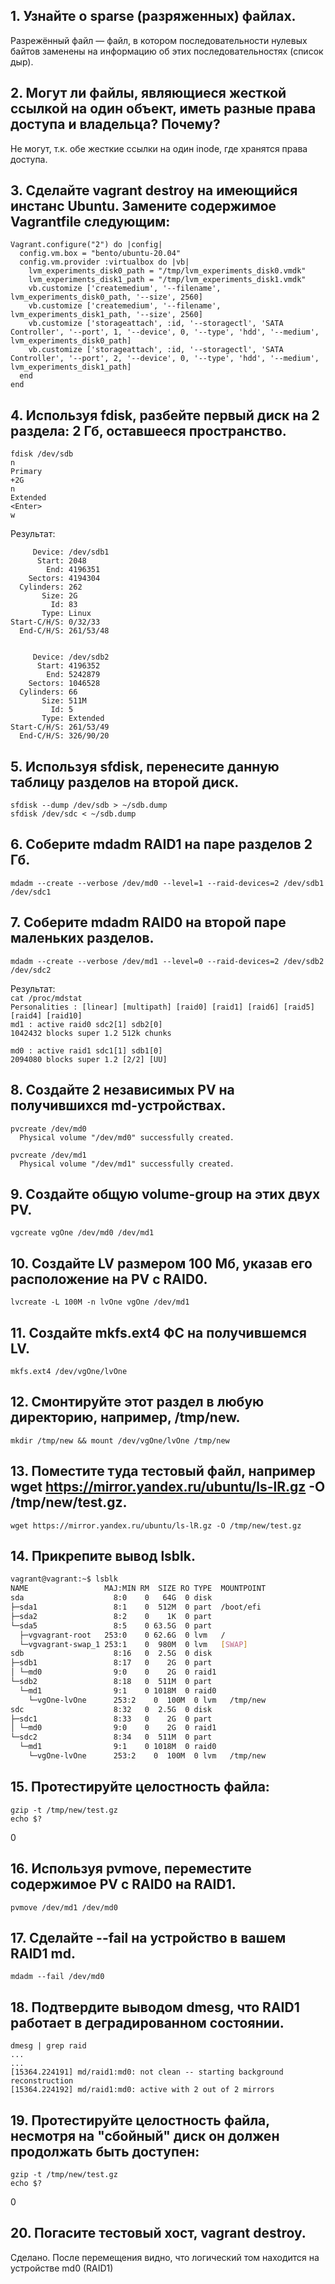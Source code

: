 ## 1. Узнайте о sparse (разряженных) файлах.  
Разрежённый файл — файл, в котором последовательности нулевых байтов заменены на информацию об этих последовательностях (список дыр).

## 2. Могут ли файлы, являющиеся жесткой ссылкой на один объект, иметь разные права доступа и владельца? Почему?
Не могут, т.к. обе жесткие ссылки на один inode, где хранятся права доступа.

## 3. Сделайте vagrant destroy на имеющийся инстанс Ubuntu. Замените содержимое Vagrantfile следующим:

    Vagrant.configure("2") do |config|
      config.vm.box = "bento/ubuntu-20.04"
      config.vm.provider :virtualbox do |vb|
        lvm_experiments_disk0_path = "/tmp/lvm_experiments_disk0.vmdk"
        lvm_experiments_disk1_path = "/tmp/lvm_experiments_disk1.vmdk"
        vb.customize ['createmedium', '--filename', lvm_experiments_disk0_path, '--size', 2560]
        vb.customize ['createmedium', '--filename', lvm_experiments_disk1_path, '--size', 2560]
        vb.customize ['storageattach', :id, '--storagectl', 'SATA Controller', '--port', 1, '--device', 0, '--type', 'hdd', '--medium', lvm_experiments_disk0_path]
        vb.customize ['storageattach', :id, '--storagectl', 'SATA Controller', '--port', 2, '--device', 0, '--type', 'hdd', '--medium', lvm_experiments_disk1_path]
      end
    end


## 4. Используя fdisk, разбейте первый диск на 2 раздела: 2 Гб, оставшееся пространство.
    fdisk /dev/sdb    
    n
    Primary  
    +2G
    n
    Extended  
    <Enter>
    w
    
Результат:  

         Device: /dev/sdb1  
          Start: 2048  
            End: 4196351  
        Sectors: 4194304  
      Cylinders: 262  
           Size: 2G  
             Id: 83  
           Type: Linux  
    Start-C/H/S: 0/32/33  
      End-C/H/S: 261/53/48  
   

         Device: /dev/sdb2  
          Start: 4196352  
            End: 5242879  
        Sectors: 1046528  
      Cylinders: 66  
           Size: 511M  
             Id: 5  
           Type: Extended  
    Start-C/H/S: 261/53/49  
      End-C/H/S: 326/90/20  


## 5. Используя sfdisk, перенесите данную таблицу разделов на второй диск.
    sfdisk --dump /dev/sdb > ~/sdb.dump  
    sfdisk /dev/sdc < ~/sdb.dump  

## 6. Соберите mdadm RAID1 на паре разделов 2 Гб.
    mdadm --create --verbose /dev/md0 --level=1 --raid-devices=2 /dev/sdb1 /dev/sdc1  

## 7. Соберите mdadm RAID0 на второй паре маленьких разделов.
    mdadm --create --verbose /dev/md1 --level=0 --raid-devices=2 /dev/sdb2 /dev/sdc2    
    
Результат:      
`cat /proc/mdstat`   
   `Personalities : [linear] [multipath] [raid0] [raid1] [raid6] [raid5] [raid4] [raid10]`  
`md1 : active raid0 sdc2[1] sdb2[0]`  
      `1042432 blocks super 1.2 512k chunks`  
  
`md0 : active raid1 sdc1[1] sdb1[0]`  
      `2094080 blocks super 1.2 [2/2] [UU]`  
      
## 8. Создайте 2 независимых PV на получившихся md-устройствах.  

    pvcreate /dev/md0
      Physical volume "/dev/md0" successfully created.

    pvcreate /dev/md1
      Physical volume "/dev/md1" successfully created.

## 9. Создайте общую volume-group на этих двух PV.  
    vgcreate vgOne /dev/md0 /dev/md1

## 10. Создайте LV размером 100 Мб, указав его расположение на PV с RAID0.
    lvcreate -L 100M -n lvOne vgOne /dev/md1

## 11. Создайте mkfs.ext4 ФС на получившемся LV.
    mkfs.ext4 /dev/vgOne/lvOne

## 12. Смонтируйте этот раздел в любую директорию, например, /tmp/new.
    mkdir /tmp/new && mount /dev/vgOne/lvOne /tmp/new

## 13. Поместите туда тестовый файл, например wget https://mirror.yandex.ru/ubuntu/ls-lR.gz -O /tmp/new/test.gz.
    wget https://mirror.yandex.ru/ubuntu/ls-lR.gz -O /tmp/new/test.gz

## 14. Прикрепите вывод lsblk.
```bash
vagrant@vagrant:~$ lsblk  
NAME                 MAJ:MIN RM  SIZE RO TYPE  MOUNTPOINT  
sda                    8:0    0   64G  0 disk    
├─sda1                 8:1    0  512M  0 part  /boot/efi  
├─sda2                 8:2    0    1K  0 part  
└─sda5                 8:5    0 63.5G  0 part  
  ├─vgvagrant-root   253:0    0 62.6G  0 lvm   /  
  └─vgvagrant-swap_1 253:1    0  980M  0 lvm   [SWAP]  
sdb                    8:16   0  2.5G  0 disk  
├─sdb1                 8:17   0    2G  0 part  
│ └─md0                9:0    0    2G  0 raid1  
└─sdb2                 8:18   0  511M  0 part  
  └─md1                9:1    0 1018M  0 raid0  
    └─vgOne-lvOne      253:2    0  100M  0 lvm   /tmp/new  
sdc                    8:32   0  2.5G  0 disk  
├─sdc1                 8:33   0    2G  0 part  
│ └─md0                9:0    0    2G  0 raid1  
└─sdc2                 8:34   0  511M  0 part  
  └─md1                9:1    0 1018M  0 raid0  
    └─vgOne-lvOne      253:2    0  100M  0 lvm   /tmp/new 
```
## 15. Протестируйте целостность файла:

    gzip -t /tmp/new/test.gz
    echo $?  
0

## 16. Используя pvmove, переместите содержимое PV с RAID0 на RAID1.
    pvmove /dev/md1 /dev/md0

## 17. Сделайте --fail на устройство в вашем RAID1 md.
    mdadm --fail /dev/md0

## 18. Подтвердите выводом dmesg, что RAID1 работает в деградированном состоянии.
    dmesg | grep raid
    ...  
    ...  
    [15364.224191] md/raid1:md0: not clean -- starting background reconstruction
    [15364.224192] md/raid1:md0: active with 2 out of 2 mirrors

## 19. Протестируйте целостность файла, несмотря на "сбойный" диск он должен продолжать быть доступен:

    gzip -t /tmp/new/test.gz
    echo $?
0  

## 20. Погасите тестовый хост, vagrant destroy.
Сделано.  После перемещения видно, что логический том находится на устройстве md0 (RAID1)

